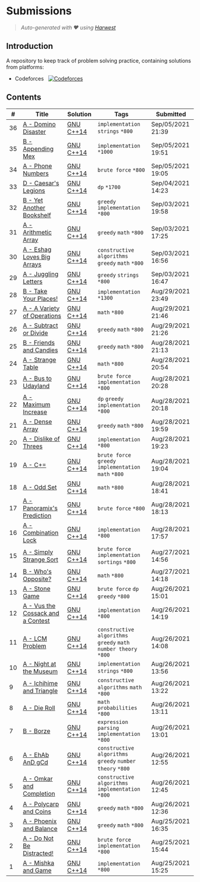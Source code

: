 Submissions
======================
> *Auto-generated with ❤ using [Harwest](https://github.com/nileshsah/harwest-tool)*

## Introduction

A repository to keep track of problem solving practice, containing solutions from platforms:
* Codeforces &nbsp; [![Codeforces](https://run.kaist.ac.kr/badges/codeforces/trhgkhiem2021.svg)](https://codeforces.com/profile/trhgkhiem2021)


## Contents

| # | Title | Solution | Tags | Submitted |
|---| ----- | -------- | ---- | --------- |
36 | [A - Domino Disaster](https://codeforces.com/contest/1567/problem/A) | [GNU C++14](./codeforces/1567/A.cpp) | `implementation` `strings` `*800` | Sep/05/2021 21:39 | 
35 | [B - Appending Mex](https://codeforces.com/contest/1054/problem/B) | [GNU C++14](./codeforces/1054/B.cpp) | `implementation` `*1000` | Sep/05/2021 19:51 | 
34 | [A - Phone Numbers](https://codeforces.com/contest/1060/problem/A) | [GNU C++14](./codeforces/1060/A.cpp) | `brute force` `*800` | Sep/05/2021 19:05 | 
33 | [D - Caesar's Legions](https://codeforces.com/contest/118/problem/D) | [GNU C++14](./codeforces/118/D.cpp) | `dp` `*1700` | Sep/04/2021 14:23 | 
32 | [B - Yet Another Bookshelf](https://codeforces.com/contest/1433/problem/B) | [GNU C++14](./codeforces/1433/B.cpp) | `greedy` `implementation` `*800` | Sep/03/2021 19:58 | 
31 | [A - Arithmetic Array](https://codeforces.com/contest/1537/problem/A) | [GNU C++14](./codeforces/1537/A.cpp) | `greedy` `math` `*800` | Sep/03/2021 17:25 | 
30 | [A - Eshag Loves Big Arrays](https://codeforces.com/contest/1529/problem/A) | [GNU C++14](./codeforces/1529/A.cpp) | `constructive algorithms` `greedy` `math` `*800` | Sep/03/2021 16:56 | 
29 | [A - Juggling Letters](https://codeforces.com/contest/1397/problem/A) | [GNU C++14](./codeforces/1397/A.cpp) | `greedy` `strings` `*800` | Sep/03/2021 16:47 | 
28 | [B - Take Your Places!](https://codeforces.com/contest/1556/problem/B) | [GNU C++14](./codeforces/1556/B.cpp) | `implementation` `*1300` | Aug/29/2021 23:49 | 
27 | [A - A Variety of Operations](https://codeforces.com/contest/1556/problem/A) | [GNU C++14](./codeforces/1556/A.cpp) | `math` `*800` | Aug/29/2021 21:46 | 
26 | [A - Subtract or Divide](https://codeforces.com/contest/1451/problem/A) | [GNU C++14](./codeforces/1451/A.cpp) | `greedy` `math` `*800` | Aug/29/2021 21:26 | 
25 | [B - Friends and Candies](https://codeforces.com/contest/1538/problem/B) | [GNU C++14](./codeforces/1538/B.cpp) | `greedy` `math` `*800` | Aug/28/2021 21:13 | 
24 | [A - Strange Table](https://codeforces.com/contest/1506/problem/A) | [GNU C++14](./codeforces/1506/A.cpp) | `math` `*800` | Aug/28/2021 20:54 | 
23 | [A - Bus to Udayland](https://codeforces.com/contest/711/problem/A) | [GNU C++14](./codeforces/711/A.cpp) | `brute force` `implementation` `*800` | Aug/28/2021 20:28 | 
22 | [A - Maximum Increase](https://codeforces.com/contest/702/problem/A) | [GNU C++14](./codeforces/702/A.cpp) | `dp` `greedy` `implementation` `*800` | Aug/28/2021 20:18 | 
21 | [A - Dense Array](https://codeforces.com/contest/1490/problem/A) | [GNU C++14](./codeforces/1490/A.cpp) | `greedy` `math` `*800` | Aug/28/2021 19:59 | 
20 | [A - Dislike of Threes](https://codeforces.com/contest/1560/problem/A) | [GNU C++14](./codeforces/1560/A.cpp) | `implementation` `*800` | Aug/28/2021 19:23 | 
19 | [A - C+=](https://codeforces.com/contest/1368/problem/A) | [GNU C++14](./codeforces/1368/A.cpp) | `brute force` `greedy` `implementation` `math` `*800` | Aug/28/2021 19:04 | 
18 | [A - Odd Set](https://codeforces.com/contest/1542/problem/A) | [GNU C++14](./codeforces/1542/A.cpp) | `math` `*800` | Aug/28/2021 18:41 | 
17 | [A - Panoramix's Prediction](https://codeforces.com/contest/80/problem/A) | [GNU C++14](./codeforces/80/A.cpp) | `brute force` `*800` | Aug/28/2021 18:13 | 
16 | [A - Combination Lock](https://codeforces.com/contest/540/problem/A) | [GNU C++14](./codeforces/540/A.cpp) | `implementation` `*800` | Aug/28/2021 17:57 | 
15 | [A - Simply Strange Sort](https://codeforces.com/contest/1561/problem/A) | [GNU C++14](./codeforces/1561/A.cpp) | `brute force` `implementation` `sortings` `*800` | Aug/27/2021 14:56 | 
14 | [B - Who's Opposite?](https://codeforces.com/contest/1560/problem/B) | [GNU C++14](./codeforces/1560/B.cpp) | `math` `*800` | Aug/27/2021 14:18 | 
13 | [A - Stone Game](https://codeforces.com/contest/1538/problem/A) | [GNU C++14](./codeforces/1538/A.cpp) | `brute force` `dp` `greedy` `*800` | Aug/26/2021 15:01 | 
12 | [A - Vus the Cossack and a Contest](https://codeforces.com/contest/1186/problem/A) | [GNU C++14](./codeforces/1186/A.cpp) | `implementation` `*800` | Aug/26/2021 14:19 | 
11 | [A - LCM Problem](https://codeforces.com/contest/1389/problem/A) | [GNU C++14](./codeforces/1389/A.cpp) | `constructive algorithms` `greedy` `math` `number theory` `*800` | Aug/26/2021 14:08 | 
10 | [A - Night at the Museum](https://codeforces.com/contest/731/problem/A) | [GNU C++14](./codeforces/731/A.cpp) | `implementation` `strings` `*800` | Aug/26/2021 13:56 | 
9 | [A - Ichihime and Triangle](https://codeforces.com/contest/1337/problem/A) | [GNU C++14](./codeforces/1337/A.cpp) | `constructive algorithms` `math` `*800` | Aug/26/2021 13:22 | 
8 | [A - Die Roll](https://codeforces.com/contest/9/problem/A) | [GNU C++14](./codeforces/9/A.cpp) | `math` `probabilities` `*800` | Aug/26/2021 13:11 | 
7 | [B - Borze](https://codeforces.com/contest/32/problem/B) | [GNU C++14](./codeforces/32/B.cpp) | `expression parsing` `implementation` `*800` | Aug/26/2021 13:01 | 
6 | [A - EhAb AnD gCd](https://codeforces.com/contest/1325/problem/A) | [GNU C++14](./codeforces/1325/A.cpp) | `constructive algorithms` `greedy` `number theory` `*800` | Aug/26/2021 12:55 | 
5 | [A - Omkar and Completion](https://codeforces.com/contest/1372/problem/A) | [GNU C++14](./codeforces/1372/A.cpp) | `constructive algorithms` `implementation` `*800` | Aug/26/2021 12:45 | 
4 | [A - Polycarp and Coins](https://codeforces.com/contest/1551/problem/A) | [GNU C++14](./codeforces/1551/A.cpp) | `greedy` `math` `*800` | Aug/26/2021 12:36 | 
3 | [A - Phoenix and Balance](https://codeforces.com/contest/1348/problem/A) | [GNU C++14](./codeforces/1348/A.cpp) | `greedy` `math` `*800` | Aug/25/2021 16:35 | 
2 | [A - Do Not Be Distracted!](https://codeforces.com/contest/1520/problem/A) | [GNU C++14](./codeforces/1520/A.cpp) | `brute force` `implementation` `*800` | Aug/25/2021 15:44 | 
1 | [A - Mishka and Game](https://codeforces.com/contest/703/problem/A) | [GNU C++14](./codeforces/703/A.cpp) | `implementation` `*800` | Aug/25/2021 15:25 | 